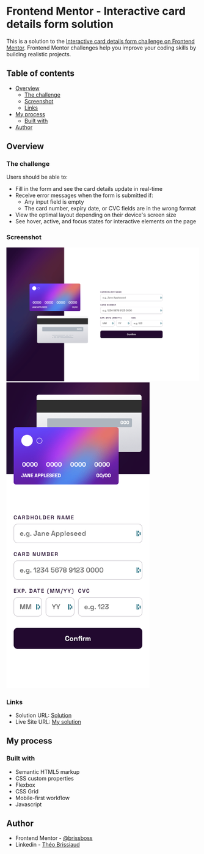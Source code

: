 # Frontend Mentor - Interactive card details form solution

This is a solution to the [Interactive card details form challenge on Frontend Mentor](https://www.frontendmentor.io/challenges/interactive-card-details-form-XpS8cKZDWw). Frontend Mentor challenges help you improve your coding skills by building realistic projects. 

## Table of contents

- [Overview](#overview)
  - [The challenge](#the-challenge)
  - [Screenshot](#screenshot)
  - [Links](#links)
- [My process](#my-process)
  - [Built with](#built-with)
- [Author](#author)

## Overview

### The challenge

Users should be able to:

- Fill in the form and see the card details update in real-time
- Receive error messages when the form is submitted if:
  - Any input field is empty
  - The card number, expiry date, or CVC fields are in the wrong format
- View the optimal layout depending on their device's screen size
- See hover, active, and focus states for interactive elements on the page

### Screenshot

![](./images/screenshot_desktop.png)
![](./images/screenshot_mobile.png)

### Links

- Solution URL: [Solution](https://your-solution-url.com)
- Live Site URL: [My solution](https://frontend-mentor-8-rust.vercel.app/)

## My process

### Built with

- Semantic HTML5 markup
- CSS custom properties
- Flexbox
- CSS Grid
- Mobile-first workflow
- Javascript

## Author

- Frontend Mentor - [@brissboss](https://www.frontendmentor.io/profile/brissboss)
- Linkedin - [Théo Brissiaud](https://www.linkedin.com/in/théo-brissiaud-847151218)